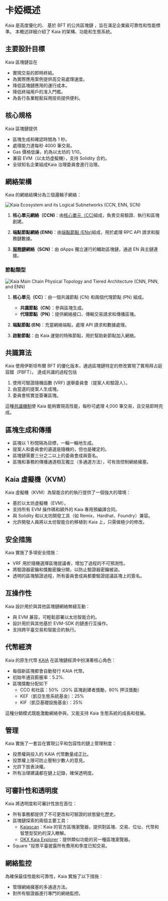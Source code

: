 # 卡婭概述

Kaia 是高度優化的、<LinkWithTooltip to="../misc/glossary#bft-based-public-blockchain" tooltip="A blockchain that ensures consensus even if up to 1/3 of nodes act maliciously,<br /> using Byzantine Fault Tolerance (BFT) algorithms to maintain network integrity."> 基於 BFT 的公共區塊鏈 </LinkWithTooltip>，旨在滿足企業級可靠性和性能標準。 本概述詳細介紹了 Kaia 的架構、功能和生態系統。

## 主要設計目標

Kaia 區塊鏈旨在

- 實現交易的即時終結。
- 為實際應用案例提供高交易處理速度。
- 降低區塊鏈應用的運行成本。
- 降低終端用戶的准入門檻。
- 為各行各業輕鬆採用技術提供便利。

## 核心規格

Kaia 區塊鏈提供

- 區塊生成和確認時間為 1 秒。
- 處理能力達每秒 4000 筆交易。
- Gas 價格低廉，約為以太坊的 1/10。
- 兼容 EVM（以太坊虛擬機），支持 Solidity 合約。
- 全球知名企業組成<LinkWithTooltip to="../misc/glossary#kaia-governance-council-kgc" tooltip="A consortium governing Kaia blockchain development and operations.">Kaia 治理委員會</LinkWithTooltip>進行治理。

## 網絡架構

Kaia 的網絡結構分為三個邏輯子網絡：

![Kaia Ecosystem and its Logical Subnetworks (CCN, ENN, SCN)](/img/learn/klaytn_network_overview.png)

1. **核心單元網絡（CCN)**：由[核心單元（CC)](../nodes/core-cell)組成，負責交易驗證、執行和區塊創建。

2. **端點節點網絡 (ENN)**：由[端點節點 (ENs)](../nodes/endpoint-node)組成，用於處理 RPC API 請求和服務鏈數據。

3. **[服務鏈](../nodes/service-chain)網絡（SCN)**：由 dApps 獨立運行的輔助區塊鏈，通過 EN 與主鏈連接。

### 節點類型

![Kaia Main Chain Physical Topology and Tiered Architecture (CNN, PNN, and ENN)](/img/learn/klaytn_network_node.png)

1. **核心單元（CC）**：由一個共識節點 (CN) 和兩個代理節點 (PN) 組成。

   - **共識節點（CN）**：參與區塊生成。
   - **代理節點（PN）**：提供網絡接口、傳輸交易請求和傳播區塊。

2. **端點節點 (EN)**：充當網絡端點，處理 API 請求和數據處理。

3. **啟動節點**：由 Kaia 運營的特殊節點，用於幫助新節點加入網絡。

## 共識算法

Kaia 使用伊斯坦布爾 BFT 的優化版本，通過區塊鏈特定的修改實現了實用拜占庭容錯（PBFT）。 達成共識的過程包括

1. 使用可驗證隨機函數 (VRF) 選舉委員會<LinkWithTooltip to="../misc/glossary#proposer" tooltip="A randomly chosen consensus node for block creation.">（提案人</LinkWithTooltip>和<LinkWithTooltip to="../misc/glossary#validator" tooltip="A node verifying data, ensuring efficient block processing.">驗證人</LinkWithTooltip>）。
2. 由當選的提案人生成塊。
3. 委員會核實並簽署區塊。

這種[共識機制](consensus-mechanism.md)使 Kaia 能夠實現高性能，每秒可處理 4,000 筆交易，且交易即時完成。

## 區塊生成和傳播

- 區塊以 1 秒間隔為目標，一輪一輪地生成。
- 提案人和委員會的遴選是隨機的，但也是確定的。
- 區塊鏈需要三分之二以上的委員會成員簽名。
- 區塊和事務的傳播通道相互獨立（多通道方法），可有效控制網絡擁塞。

## Kaia 虛擬機（KVM）

Kaia 虛擬機（KVM）為智能合約的執行提供了一個強大的環境：

- 基於以太坊虛擬機（EVM）。
- 支持所有 EVM 操作碼和額外的 Kaia 專用預編譯合同。
- 與 Solidity 和以太坊開發工具（如 Remix、Hardhat、Foundry）兼容。
- 允許開發人員將以太坊智能合約移植到 Kaia 上，只需做極少的修改。

## 安全措施

Kaia 實施了多項安全措施：

- VRF 用於隨機選擇區塊提議者，增加了過程的不可預測性。
- 將驗證器密鑰和獎勵密鑰分開，以防止驗證器密鑰被盜。
- 透明的區塊驗證過程，所有委員會成員都要驗證提議區塊上的簽名。

## 互操作性

Kaia 設計用於與其他區塊鏈網絡無縫互動：

- <LinkWithTooltip tooltip="A blockchain that can run smart contracts and <br/> interact with the Ethereum Virtual Machine(EVM)">與 EVM 兼容</LinkWithTooltip>，可輕鬆部署以太坊智能合約。
- 設計用於與其他基於 EVM-SDK 的鏈進行互操作。
- 支持跨平臺交易和智能合約執行。

## 代幣經濟

Kaia 的原生代幣 [KAIA](./token-economics/kaia-native-token.md) 在區塊鏈經濟中扮演著核心角色：

- 每個新區塊都會自動發行 KAIA 代幣。
- 初始年通貨膨脹率：5.2%.
- 區塊獎勵分配如下
  - CCO 和社區：50%（20% 區塊創建者獎勵，80% 押注獎勵）
  - KEF（凱亞生態系統基金）：25%
  - KIF（凱亞基礎設施基金）：25%

這種分銷模式既能激勵網絡參與，又能支持 Kaia 生態系統的成長和發展。

## 管理

Kaia 實施了一套旨在實現公平和包容性的鏈上管理制度：

- 投票權與投入的 KAIA 代幣數量成正比。
- 投票權上限可防止壓制少數人的意見。
- 允許下放表決權。
- 所有治理建議都在鏈上記錄，確保透明度。

## 可審計性和透明度

Kaia 將透明度和可審計性放在首位：

- 所有事務都提供了不可更改和可驗證的狀態變化歷史。
- 區塊鏈探索的兩個主要工具：
  - [Kaiascan](http://kaiascan.io/)：Kaia 的官方區塊瀏覽器，提供對區塊、交易、位址、代幣和智慧型契約的深入瞭解。
  - [OKX Kaia Explorer](https://web3.okx.com/explorer/kaia)：提供類似功能的另一種區塊瀏覽器。
- Square "投票平臺披露所有費用和季度已知交易。

## 網絡監控

為確保最佳性能和可靠性，Kaia 實施了以下措施：

- 管理網絡擁塞的多通道方法。
- 對所有驗證器進行專門的網絡監控。
